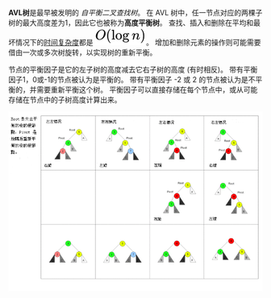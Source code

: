 **AVL树**是最早被发明的 *自平衡二叉查找树*。
在 AVL 树中，任一节点对应的两棵子树的最大高度差为1，因此它也被称为**高度平衡树**。
查找、插入和删除在平均和最坏情况下的[时间复杂度](https://zh.wikipedia.org/wiki/时间复杂度)都是  ![O(\log{n})](../images/ologn.svg)。
增加和删除元素的操作则可能需要借由一次或多次树旋转，以实现树的重新平衡。

节点的平衡因子是它的左子树的高度减去它右子树的高度 (有时相反)。
带有平衡因子1，0或-1的节点被认为是平衡的。
带有平衡因子 -2 或 2 的节点被认为是不平衡的，并需要重新平衡这个树。
平衡因子可以直接存储在每个节点中，或从可能存储在节点中的子树高度计算出来。

![balance](../images/Tree_Rebalancing.png)
